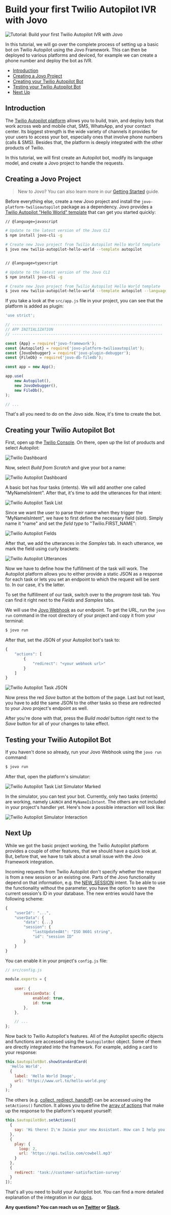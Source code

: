 # Build your first Twilio Autopilot IVR with Jovo

![Tutorial: Build your first Twilio Autopilot IVR with Jovo](./img/twilio-autopilot-hello-world.jpg "Twilio Autopilot Hello World Tutorial by Kaan Kilic")

In this tutorial, we will go over the complete process of setting up a basic bot on Twilio Autopilot using the Jovo Framework. This can then be deployed to various platforms and deviced, for example we can create a phone number and deploy the bot as IVR.


* [Introduction](#introduction)
* [Creating a Jovo Project](#creating-a-jovo-project)
* [Creating your Twilio Autopilot Bot](#creating-your-twilio-autopilot-bot)
* [Testing your Twilio Autopilot Bot](#testing-your-twilio-autopilot-bot)
* [Next Up](#next-up)

## Introduction

The [Twilio Autopilot platform](https://www.twilio.com/autopilot) allows you to build, train, and deploy bots that work across web and mobile chat, SMS, WhatsApp, and your contact center. Its biggest strength is the wide variety of channels it provides for your users to access your bot, especially ones that involve phone numbers (calls & SMS). Besides that, the platform is deeply integrated with the other products of Twilio.

In this tutorial, we will first create an Autopilot bot, modify its language model, and create a Jovo project to handle the requests.

## Creating a Jovo Project

> New to Jovo? You can also learn more in our [Getting Started](https://www.jovo.tech/docs/quickstart) guide.

Before everything else, create a new Jovo project and install the `jovo-platform-twilioautopilot` package as a dependency. Jovo provides a [Twilio Autopilot "Hello World" template](https://github.com/jovotech/jovo-templates/tree/master/autopilot/01_helloworld) that can get you started quickly:

```sh
// @language=javascript

# Update to the latest version of the Jovo CLI
$ npm install jovo-cli -g

# Create new Jovo project from Twilio Autopilot Hello World template
$ jovo new twilio-autopilot-hello-world --template autopilot


// @language=typescript

# Update to the latest version of the Jovo CLI
$ npm install jovo-cli -g

# Create new Jovo project from Twilio Autopilot Hello World template
$ jovo new twilio-autopilot-hello-world --template autopilot --language typescript
```

If you take a look at the `src/app.js` file in your project, you can see that the platform is added as plugin:

```js
'use strict';

// ------------------------------------------------------------------
// APP INITIALIZATION
// ------------------------------------------------------------------

const {App} = require('jovo-framework');
const {Autopilot} = require('jovo-platform-twilioautopilot');
const {JovoDebugger} = require('jovo-plugin-debugger');
const {FileDb} = require('jovo-db-filedb');

const app = new App();

app.use(
    new Autopilot(),
    new JovoDebugger(),
    new FileDb(),
);

// ...
```

That's all you need to do on the Jovo side. Now, it's time to create the bot.

## Creating your Twilio Autopilot Bot

First, open up the [Twilio Console](https://www.twilio.com/console). On there, open up the list of products and select Autopilot:

![Twilio Dashboard](img/twilio-dashboard.png)

Now, select *Build from Scratch* and give your bot a name:

![Twilio Autopilot Dashboard](img/twilio-autopilot-dashboard.png)

A basic bot has four tasks (intents). We will add another one called "MyNameIsIntent". After that, it's time to add the utterances for that intent:

![Twilio Autopilot Task List](img/twilio-autopilot-task-list.png)

Since we want the user to parse their name when they trigger the "MyNameIsIntent", we have to first define the necessary field (slot). Simply name it "name" and set the *field type* to "Twilio.FIRST_NAME":

![Twilio Autopilot Fields](img/twilio-autopilot-fields.png)

After that, we add the utterances in the *Samples* tab. In each utterance, we mark the field using curly brackets:

![Twilio Autopilot Utterances](img/twilio-autopilot-utterances.png)

Now we have to define how the fulfillment of the task will work. The Autopilot platform allows you to either provide a static JSON as a response for each task or lets you set an endpoint to which the request will be sent to. In our case, it's the latter. 

To set the fulfillment of our task, switch over to the *program task* tab. You can find it right next to the *Fields* and *Samples* tabs.

We will use the [Jovo Webhook](https://www.jovo.tech/docs/jovo-webhook) as our endpoint. To get the URL, run the `jovo run` command in the root directory of your project and copy it from your terminal:

```sh
$ jovo run
```

After that, set the JSON of your Autopilot bot's task to:

```js
{
	"actions": [
		{
			"redirect": "<your webhook url>"
		}
	]
}
```

![Twilio Autopilot Task JSON](img/twilio-autopilot-task-json.png)

Now press the red *Save* button at the bottom of the page. Last but not least, you have to add the same JSON to the other tasks so these are redirected to your Jovo project's endpoint as well.

After you're done with that, press the *Build model* button right next to the *Save* button for all of your changes to take effect.

## Testing your Twilio Autopilot Bot

If you haven't done so already, run your Jovo Webhook using the `jovo run` command:

```sh
$ jovo run
```

After that, open the platform's simulator:

![Twilio Autopilot Task List Simulator Marked](img/twilio-autopilot-task-list-simulator-marked.png)

In the simulator, you can test your bot. Currently, only two tasks (intents) are working, namely `LAUNCH` and `MyNameIsIntent`. The others are not included in your project's handler yet. Here's how a possible interaction will look like:

![Twilio Autopilot Simulator Interaction](img/twilio-autopilot-hello-world-testing.gif)

## Next Up

While we got the basic project working, the Twilio Autopilot platform provides a couple of other features, that we should have a quick look at. But, before that, we have to talk about a small issue with the Jovo Framework integration.

Incoming requests from Twilio Autopilot don't specify whether the request is from a new session or an existing one. Parts of the Jovo functionality depend on that information, e.g. the [NEW_SESSION](https://www.jovo.tech/docs/routing/intents#new_session) intent. To be able to use the functionality without the parameter, you have the option to save the current session's ID in your database. The new entries would have the following scheme: 

```js
{
    "userId": "...",
    "userData": {
        "data": {...}
        "session": {
            "lastUpdatedAt": "ISO 8601 string",
            "id": "session ID"
        }
    }
}
```

You can enable it in your project's `config.js` file:

```js
// src/config.js

module.exports = {
    
    user: {
        sessionData: {
            enabled: true,
            id: true
        },
    },

    // ...
};
```

Now back to Twilio Autopilot's features. All of the Autopilot specific objects and functions are accessed using the `$autopilotBot` object. Some of them are directly integrated into the framework. For example, adding a card to your response:

```js
this.$autopilotBot.showStandardCard(
  'Hello World',
  {
    label: 'Hello World Image',
    url: 'https://www.url.to/hello-world.png'
  }
);
```


The others (e.g. [collect, redirect, handoff](https://www.twilio.com/docs/autopilot/actions)) can be accessed using the `setActions()` function. It allows you to define the [array of actions](https://www.twilio.com/docs/autopilot/actions#example-actions-json) that make up the response to the platform's request yourself:

```js
this.$autopilotBot.setActions([
  {
    say: 'Hi there! I\'m Jaimie your new Assistant. How can I help you'
  },
  {
    play: {
      loop: 2,
      url: 'https://api.twilio.com/cowbell.mp3'
    }
  },
  {
    redirect: 'task://customer-satisfaction-survey'
  }
]);
```

That's all you need to build your Autopilot bot. You can find a more detailed explanation of the integration in our [docs](https://www.jovo.tech/docs/twilio-autopilot).

**Any questions? You can reach us on [Twitter](https://twitter.com/jovotech) or [Slack](https://www.jovo.tech/slack).**

<!--[metadata]: { "description": "Learn how get started with the Twilio Autopilot platform using the Jovo Framework", "author": "kaan-kilic", "tags": "Twilio Autopilot, Getting Started", "og-image": "" }-->
